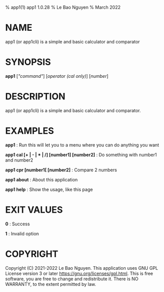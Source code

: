 % app1(1) app1 1.0.28
% Le Bao Nguyen
% March 2022

# NAME
app1 (or app1cli) is a simple and basic calculator and comparator

# SYNOPSIS
**app1** [*"command"*] [*operator (cal only)*] [*number*]

# DESCRIPTION
app1 (or app1cli) is a simple and basic calculator and comparator.

# EXAMPLES
**app1** 
: Run this will let you to a menu where you can do anything you want

**app1 cal [+ | - | * | /] [number1] [number2]**
: Do something with number1 and number2

**app1 cpr [number1[ [number2]**
: Compare 2 numbers

**app1 about**
: About this application

**app1 help**
: Show the usage, like this page

# EXIT VALUES
**0**
: Success

**1**
: Invalid option

# COPYRIGHT
Copyright (C) 2021-2022 Le Bao Nguyen. This application uses GNU GPL License version 3 or later <https://gnu.org/licenses/gpl.html>.
This is free software, you are free to change and redistribute it. There is NO WARRANTY, to the extent permitted by law.
